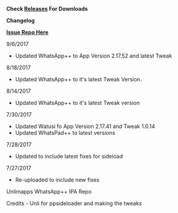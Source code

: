 **Check [Releases](https://github.com/JMccormick264/WhatsAppPP/releases) For Downloads**

**Changelog**

**[Issue Repo Here](https://github.com/eni9889/WA-PP-Issues)**

9/6/2017

 - Updated WhatsApp++ to App Version 2.17.52 and latest Tweak

8/18/2017

 - Updated WhatsApp++ to it's latest Tweak Version.

8/14/2017

 - Updated WhatsApp++ to it's latest Tweak version

7/30/2017
 - Updated Watusi fo App Version 2.17.41 and Tweak 1.0.14
 - Updated WhatsPad++ to latest versions

7/28/2017

 - Updated to include latest fixes for sideload

7/27/2017

 - Re-uploaded to include new fixes


Unlimapps WhatsApp++ IPA Repo

Credits - Unli for ppsideloader and making the tweaks
